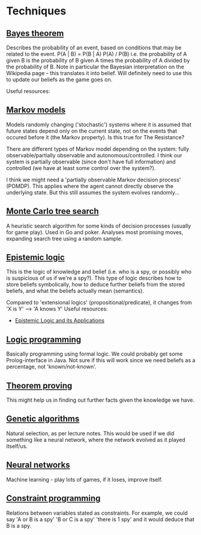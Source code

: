 # Techniques

## [Bayes theorem](https://en.wikipedia.org/wiki/Bayes%27_theorem)

Describes the probability of an event, based on conditions that may be related to the event. P(A | B) = P(B | A) P(A) / P(B) i.e. the probability of A given B is the probability of B given A times the probability of A divided by the probability of B. Note in particular the Bayesian interpretation on the Wikipedia page - this translates it into belief. Will definitely need to use this to update our beliefs as the game goes on.

Useful resources:


## [Markov models](https://en.wikipedia.org/wiki/Markov_model)

 Models randomly changing ('stochastic') systems where it is assumed that future states depend only on the current state, not on the events that occured before it (the Markov property). Is this true for The Resistance?
 
 There are different types of Markov model depending on the system: fully observable/partially observable and autonomous/controlled. I think our system is partially observable (since don't have full information) and controlled (we have at least some control over the system?).
 
 I think we might need a 'partially observable Markov decision process' (POMDP). This applies where the agent cannot directly observe the underlying state. But this still assumes the system evolves randomly...
 
 ## [Monte Carlo tree search](https://en.wikipedia.org/wiki/Monte_Carlo_tree_search)
 
 A heuristic search algorithm for some kinds of decision processes (usually for game play). Used in Go and poker. Analyses most promising moves, expanding search tree using a random sample. 

## [Epistemic logic](http://plato.stanford.edu/entries/logic-epistemic/)

This is the logic of knowledge and belief (i.e. who is a spy, or possibly who is suspicious of us if we're a spy?). This type of logic describes how to store beliefs symbolically, how to deduce further beliefs from the stored beliefs, and what the beliefs actually mean (semantics).

Compared to 'extensional logics' (propositional/predicate), it changes from 'X is Y' --> 'A knows Y'
Useful resources:
- [Epistemic Logic and its Applications](https://cs.nyu.edu/davise/knowledge-tutorial.pdf)

## [Logic programming](https://en.wikipedia.org/wiki/Logic_programming)

Basically programming using formal logic. We could probably get some Prolog-interface in Java. Not sure if this will work since we need beliefs as a percentage, not 'known/not-known'.

## [Theorem proving](https://en.wikipedia.org/wiki/Automated_theorem_proving)

This might help us in finding out further facts given the knowledge we have.

## [Genetic algorithms](https://en.wikipedia.org/wiki/Genetic_algorithm)

Natural selection, as per lecture notes. This would be used if we did something like a neural network, where the network evolved as it played itself/us.

## [Neural networks](https://en.wikipedia.org/wiki/Artificial_neural_network)

Machine learning - play lots of games, if it loses, improve itself.

## [Constraint programming](https://en.wikipedia.org/wiki/Constraint_programming) 

Relations between variables stated as constraints. For example, we could say 'A or B is a spy' 'B or C is a spy' 'there is 1 spy' and it would deduce that B is a spy.
